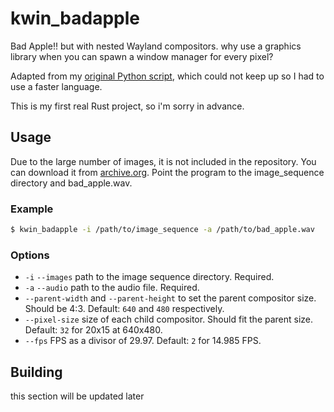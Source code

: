 # kwin_badapple

Bad Apple!! but with nested Wayland compositors.
why use a graphics library when you can spawn a window manager for every pixel?

Adapted from my [original Python script](https://github.com/Waoweens/experiments/blob/main/badapple/badapple.py), which could not keep up so I had to use a faster language.

This is my first real Rust project, so i'm sorry in advance.

## Usage
Due to the large number of images, it is not included in the repository. You can download it from [archive.org](https://archive.org/details/bad_apple_is.7z). Point the program to the image_sequence directory and bad_apple.wav.

### Example
```sh
$ kwin_badapple -i /path/to/image_sequence -a /path/to/bad_apple.wav
```

### Options
- `-i` `--images` path to the image sequence directory. Required.
- `-a` `--audio` path to the audio file. Required.
- `--parent-width` and `--parent-height` to set the parent compositor size. Should be 4:3. Default: `640` and `480` respectively.
- `--pixel-size` size of each child compositor. Should fit the parent size. Default: `32` for 20x15 at 640x480.
- `--fps` FPS as a divisor of 29.97. Default: `2` for 14.985 FPS.

## Building
this section will be updated later